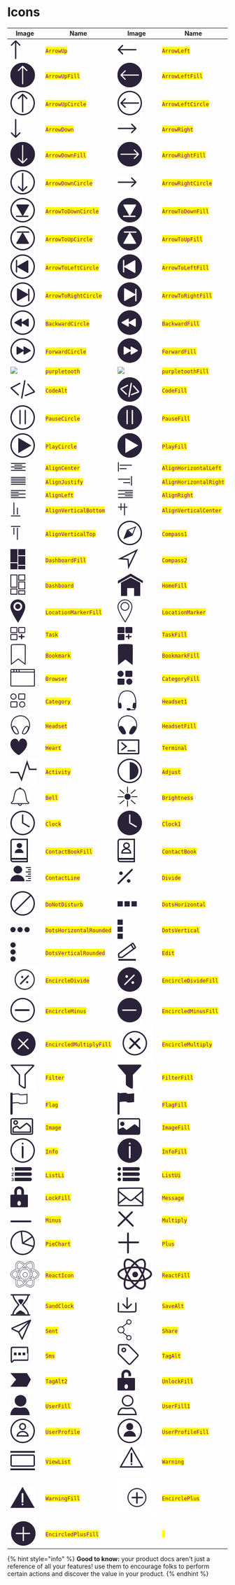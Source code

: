 # Icons

| Image                                     | Name                                                     | Image                                    | Name                                                    |
| ----------------------------------------- | -------------------------------------------------------- | ---------------------------------------- | ------------------------------------------------------- |
| ![](../../.gitbook/assets/arrow-up.svg)                | <mark style="color:purple;">`ArrowUp`</mark>               | ![](../../.gitbook/assets/arrow-left.svg)             | <mark style="color:purple;">`ArrowLeft`</mark>            |
| ![](../../.gitbook/assets/arrow-up-fill.svg)           | <mark style="color:purple;">`ArrowUpFill`</mark>           | ![](../../.gitbook/assets/arrow-left-fill.svg)        | <mark style="color:purple;">`ArrowLeftFill`</mark>        |
| ![](../../.gitbook/assets/arrow-up-circle.svg)         | <mark style="color:purple;">`ArrowUpCircle`</mark>         | ![](../../.gitbook/assets/arrow-left-circle.svg)      | <mark style="color:purple;">`ArrowLeftCircle`</mark>      |
| ![](../../.gitbook/assets/arrow-down.svg)              | <mark style="color:purple;">`ArrowDown`</mark>             | ![](../../.gitbook/assets/arrow-right.svg)            | <mark style="color:purple;">`ArrowRight`</mark>           |
| ![](../../.gitbook/assets/arrow-down-fill.svg)         | <mark style="color:purple;">`ArrowDownFill`</mark>         | ![](../../.gitbook/assets/arrow-right-fill.svg)       | <mark style="color:purple;">`ArrowRightFill`</mark>       |
| ![](../../.gitbook/assets/arrow-down-circle.svg)       | <mark style="color:purple;">`ArrowDownCircle`</mark>       | ![](../../.gitbook/assets/arrow-right.svg)            | <mark style="color:purple;">`ArrowRightCircle`</mark>     |
| ![](../../.gitbook/assets/arrow-to-down-circle.svg)    | <mark style="color:purple;">`ArrowToDownCircle`</mark>     | ![](../../.gitbook/assets/arrow-to-down-fill.svg)     | <mark style="color:purple;">`ArrowToDownFill`</mark>      |
| ![](../../.gitbook/assets/arrow-to-up-circle.svg)      | <mark style="color:purple;">`ArrowToUpCircle`</mark>       | ![](../../.gitbook/assets/arrow-to-up-fill.svg)       | <mark style="color:purple;">`ArrowToUpFill`</mark>        |
| ![](../../.gitbook/assets/arrow-to-left-circle.svg)    | <mark style="color:purple;">`ArrowToLeftCircle`</mark>     | ![](../../.gitbook/assets/arrow-to-left-fill.svg)     | <mark style="color:purple;">`ArrowToLeftFill`</mark>      |
| ![](../../.gitbook/assets/arrow-to-right-circle.svg)   | <mark style="color:purple;">`ArrowToRightCircle`</mark>    | ![](../../.gitbook/assets/arrow-to-right-fill.svg)    | <mark style="color:purple;">`ArrowToRightFill`</mark>     |
| ![](../../.gitbook/assets/backward-circle.svg)         | <mark style="color:purple;">`BackwardCircle`</mark>        | ![](../../.gitbook/assets/backward-fill.svg)          | <mark style="color:purple;">`BackwardFill`</mark>         |
| ![](../../.gitbook/assets/forward-circle.svg)          | <mark style="color:purple;">`ForwardCircle`</mark>         | ![](../../.gitbook/assets/forward-fill.svg)           | <mark style="color:purple;">`ForwardFill`</mark>          |
| ![](../../.gitbook/assets/purpletooth.svg)               | <mark style="color:purple;">`purpletooth`</mark>             | ![](../../.gitbook/assets/purpletooth-fill.svg)         | <mark style="color:purple;">`purpletoothFill`</mark>        |
| ![](../../.gitbook/assets/code-alt.svg)                | <mark style="color:purple;">`CodeAlt`</mark>               | ![](../../.gitbook/assets/code-fill.svg)              | <mark style="color:purple;">`CodeFill`</mark>             |
| ![](../../.gitbook/assets/pause-circle.svg)            | <mark style="color:purple;">`PauseCircle`</mark>           | ![](../../.gitbook/assets/pause-fill.svg)             | <mark style="color:purple;">`PauseFill`</mark>            |
| ![](../../.gitbook/assets/play-circle.svg)             | <mark style="color:purple;">`PlayCircle`</mark>            | ![](../../.gitbook/assets/play-fill.svg)              | <mark style="color:purple;">`PlayFill`</mark>             |
| ![](../../.gitbook/assets/align-center.svg)            | <mark style="color:purple;">`AlignCenter`</mark>           | ![](../../.gitbook/assets/align-horizontal-left.svg)  | <mark style="color:purple;">`AlignHorizontalLeft`</mark>  |
| ![](../../.gitbook/assets/align-justify.svg)           | <mark style="color:purple;">`AlignJustify`</mark>          | ![](../../.gitbook/assets/align-horizontal-right.svg) | <mark style="color:purple;">`AlignHorizontalRight`</mark> |
| ![](../../.gitbook/assets/align-left.svg)              | <mark style="color:purple;">`AlignLeft`</mark>             | ![](../../.gitbook/assets/align-right.svg)            | <mark style="color:purple;">`AlignRight`</mark>           |
| ![](../../.gitbook/assets/align-vertical-bottom.svg)   | <mark style="color:purple;">`AlignVerticalBottom`</mark>   | ![](../../.gitbook/assets/align-vertical-center.svg)  | <mark style="color:purple;">`AlignVerticalCenter`</mark>  |
| ![](../../.gitbook/assets/align-vertical-top.svg)      | <mark style="color:purple;">`AlignVerticalTop`</mark>      | ![](../../.gitbook/assets/compass-1.svg)              | <mark style="color:purple;">`Compass1`</mark>             |
| ![](../../.gitbook/assets/dashboard-fill.svg)          | <mark style="color:purple;">`DashboardFill`</mark>         | ![](../../.gitbook/assets/compass-2.svg)              | <mark style="color:purple;">`Compass2`</mark>             |
| ![](../../.gitbook/assets/dashboard.svg)               | <mark style="color:purple;">`Dashboard`</mark>             | ![](../../.gitbook/assets/home-fill.svg)              | <mark style="color:purple;">`HomeFill`</mark>             |
| ![](../../.gitbook/assets/location-marker-fill.svg)    | <mark style="color:purple;">`LocationMarkerFill`</mark>    | ![](../../.gitbook/assets/location-marker.svg)        | <mark style="color:purple;">`LocationMarker`</mark>       |
| ![](../../.gitbook/assets/task.svg)                    | <mark style="color:purple;">`Task`</mark>                  | ![](../../.gitbook/assets/task-fill.svg)              | <mark style="color:purple;">`TaskFill`</mark>             |
| ![](../../.gitbook/assets/bookmark.svg)                | <mark style="color:purple;">`Bookmark`</mark>              | ![](../../.gitbook/assets/bookmark-fill.svg)          | <mark style="color:purple;">`BookmarkFill`</mark>         |
| ![](../../.gitbook/assets/browser.svg)                 | <mark style="color:purple;">`Browser`</mark>               | ![](../../.gitbook/assets/category-fill.svg)          | <mark style="color:purple;">`CategoryFill`</mark>         |
| ![](../../.gitbook/assets/category.svg)                | <mark style="color:purple;">`Category`</mark>              | ![](../../.gitbook/assets/headset-1.svg)              | <mark style="color:purple;">`Headset1`</mark>             |
| ![](../../.gitbook/assets/headset.svg)                 | <mark style="color:purple;">`Headset`</mark>               | ![](../../.gitbook/assets/headset-fill.svg)           | <mark style="color:purple;">`HeadsetFill`</mark>          |
| ![](../../.gitbook/assets/heart.svg)                   | <mark style="color:purple;">`Heart`</mark>                 | ![](../../.gitbook/assets/terminal.svg)               | <mark style="color:purple;">`Terminal`</mark>             |
| ![](../../.gitbook/assets/activity.svg)                | <mark style="color:purple;">`Activity`</mark>              | ![](../../.gitbook/assets/adjust.svg)                 | <mark style="color:purple;">`Adjust`</mark>               |
| ![](../../.gitbook/assets/bell.svg)                    | <mark style="color:purple;">`Bell`</mark>                  | ![](../../.gitbook/assets/brightness.svg)             | <mark style="color:purple;">`Brightness`</mark>           |
| ![](../../.gitbook/assets/clock.svg)                   | <mark style="color:purple;">`Clock`</mark>                 | ![](../../.gitbook/assets/clock-1.svg)                | <mark style="color:purple;">`Clock1`</mark>               |
| ![](../../.gitbook/assets/contact-book-fill.svg)       | <mark style="color:purple;">`ContactBookFill`</mark>       | ![](../../.gitbook/assets/contact-book.svg)           | <mark style="color:purple;">`ContactBook`</mark>          |
| ![](../../.gitbook/assets/contact-line.svg)            | <mark style="color:purple;">`ContactLine`</mark>           | ![](../../.gitbook/assets/divide.svg)                 | <mark style="color:purple;">`Divide`</mark>               |
| ![](../../.gitbook/assets/do-not-disturb.svg)          | <mark style="color:purple;">`DoNotDisturb`</mark>          | ![](../../.gitbook/assets/dots-horizontal.svg)        | <mark style="color:purple;">`DotsHorizontal`</mark>       |
| ![](../../.gitbook/assets/dots-horizontal-rounded.svg) | <mark style="color:purple;">`DotsHorizontalRounded`</mark> | ![](../../.gitbook/assets/dots-vertical.svg)          | <mark style="color:purple;">`DotsVertical`</mark>         |
| ![](../../.gitbook/assets/dots-vertical-rounded.svg)   | <mark style="color:purple;">`DotsVerticalRounded`</mark>   | ![](../../.gitbook/assets/edit.svg)                   | <mark style="color:purple;">`Edit`</mark>                 |
| ![](../../.gitbook/assets/encircle-divide.svg)         | <mark style="color:purple;">`EncircleDivide`</mark>        | ![](../../.gitbook/assets/encircle-divide-fill.svg)   | <mark style="color:purple;">`EncircleDivideFill`</mark>   |
| ![](../../.gitbook/assets/encircle-minus.svg)          | <mark style="color:purple;">`EncircleMinus`</mark>         | ![](../../.gitbook/assets/encircled-minus-fill.svg)   | <mark style="color:purple;">`EncircledMinusFill`</mark>   |
| ![](../../.gitbook/assets/encircled-multiply-fill.svg) | <mark style="color:purple;">`EncircledMultiplyFill`</mark> | ![](../../.gitbook/assets/encircle-multiply.svg)      | <mark style="color:purple;">`EncircleMultiply`</mark>     |
| ![](../../.gitbook/assets/filter.svg)                  | <mark style="color:purple;">`Filter`</mark>                | ![](../../.gitbook/assets/filter-fill.svg)            | <mark style="color:purple;">`FilterFill`</mark>           |
| ![](../../.gitbook/assets/flag.svg)                    | <mark style="color:purple;">`Flag`</mark>                  | ![](../../.gitbook/assets/flag-fill.svg)              | <mark style="color:purple;">`FlagFill`</mark>             |
| ![](../../.gitbook/assets/image.svg)                   | <mark style="color:purple;">`Image`</mark>                 | ![](../../.gitbook/assets/image-fill.svg)             | <mark style="color:purple;">`ImageFill`</mark>            |
| ![](../../.gitbook/assets/info.svg)                    | <mark style="color:purple;">`Info`</mark>                  | ![](../../.gitbook/assets/info-fill.svg)              | <mark style="color:purple;">`InfoFill`</mark>             |
| ![](../../.gitbook/assets/list-li.svg)                 | <mark style="color:purple;">`ListLi`</mark>                | ![](../../.gitbook/assets/list-ui.svg)                | <mark style="color:purple;">`ListUi`</mark>               |
| ![](../../.gitbook/assets/lock-fill.svg)               | <mark style="color:purple;">`LockFill`</mark>              | ![](../../.gitbook/assets/message.svg)                | <mark style="color:purple;">`Message`</mark>              |
| ![](../../.gitbook/assets/minux.svg)                   | <mark style="color:purple;">`Minus`</mark>                 | ![](../../.gitbook/assets/multiply.svg)               | <mark style="color:purple;">`Multiply`</mark>             |
| ![](../../.gitbook/assets/pie-chart.svg)               | <mark style="color:purple;">`PieChart`</mark>              | ![](../../.gitbook/assets/plus.svg)                   | <mark style="color:purple;">`Plus`</mark>                 |
| ![](../../.gitbook/assets/react-icon.svg)              | <mark style="color:purple;">`ReactIcon`</mark>             | ![](../../.gitbook/assets/react-fill.svg)             | <mark style="color:purple;">`ReactFill`</mark>            |
| ![](../../.gitbook/assets/sand-clock.svg)              | <mark style="color:purple;">`SandClock`</mark>             | ![](../../.gitbook/assets/save-alt.svg)               | <mark style="color:purple;">`SaveAlt`</mark>              |
| ![](../../.gitbook/assets/sent.svg)                    | <mark style="color:purple;">`Sent`</mark>                  | ![](../../.gitbook/assets/share.svg)                  | <mark style="color:purple;">`Share`</mark>                |
| ![](../../.gitbook/assets/sms.svg)                     | <mark style="color:purple;">`Sms`</mark>                   | ![](../../.gitbook/assets/tag-alt.svg)                | <mark style="color:purple;">`TagAlt`</mark>               |
| ![](../../.gitbook/assets/tag-alt-2.svg)               | <mark style="color:purple;">`TagAlt2`</mark>               | ![](../../.gitbook/assets/unlock-fill.svg)            | <mark style="color:purple;">`UnlockFill`</mark>           |
| ![](../../.gitbook/assets/user-fill.svg)               | <mark style="color:purple;">`UserFill`</mark>              | ![](../../.gitbook/assets/user-fill-1.svg)            | <mark style="color:purple;">`UserFill1`</mark>            |
| ![](../../.gitbook/assets/user-profile.svg)            | <mark style="color:purple;">`UserProfile`</mark>           | ![](../../.gitbook/assets/user-profile-fill.svg)      | <mark style="color:purple;">`UserProfileFill`</mark>      |
| ![](../../.gitbook/assets/view-list.svg)               | <mark style="color:purple;">`ViewList`</mark>              | ![](../../.gitbook/assets/warning.svg)                | <mark style="color:purple;">`Warning`</mark>              |
| ![](../../.gitbook/assets/warning-fill.svg)                  | <mark style="color:purple;">`WarningFill`</mark>                | ![](../../.gitbook/assets/encircle-plus.svg)              | <mark style="color:purple;">`EncirclePlus`</mark>             |
| ![](../../.gitbook/assets/encircled-plus-fill.svg)                  | <mark style="color:purple;">`EncircledPlusFill`</mark>                | ![]()              | <mark style="color:purple;">` `</mark>             |

{% hint style="info" %}
**Good to know:** your product docs aren't just a reference of all your features! use them to encourage folks to perform certain actions and discover the value in your product.
{% endhint %}
